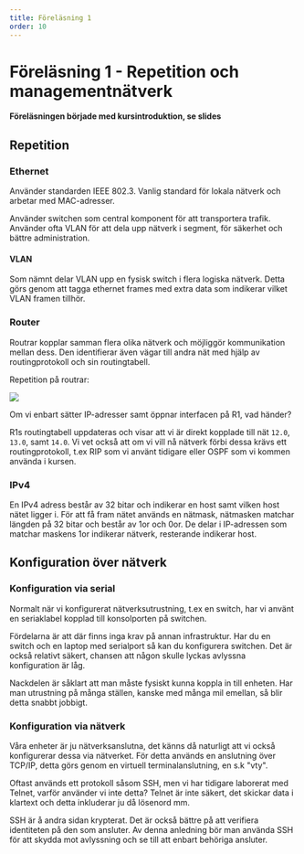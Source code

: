 ```yaml
---
title: Föreläsning 1
order: 10
---
```


# Föreläsning 1 - Repetition och managementnätverk

**Föreläsningen började med kursintroduktion, se slides**

## Repetition

### Ethernet

Använder standarden IEEE 802.3. Vanlig standard för lokala nätverk och arbetar med MAC-adresser.

Använder switchen som central komponent för att transportera trafik. Använder ofta VLAN för att dela upp nätverk i segment, för säkerhet och bättre administration.

#### VLAN

Som nämnt delar VLAN upp en fysisk switch i flera logiska nätverk. Detta görs genom att tagga ethernet frames med extra data som indikerar vilket VLAN framen tillhör.

### Router

Routrar kopplar samman flera olika nätverk och möjliggör kommunikation mellan dess. Den identifierar även vägar till andra nät med hjälp av routingprotokoll och sin routingtabell.

Repetition på routrar:

![](/itd21c/f1/fig1.png)

Om vi enbart sätter IP-adresser samt öppnar interfacen på R1, vad händer?

R1s routingtabell uppdateras och visar att vi är direkt kopplade till nät `12.0`, `13.0`, samt `14.0`. Vi vet också att om vi vill nå nätverk förbi dessa krävs ett routingprotokoll, t.ex RIP som vi använt tidigare eller OSPF som vi kommen använda i kursen.

### IPv4

En IPv4 adress består av 32 bitar och indikerar en host samt vilken host nätet ligger i. För att få fram nätet används en nätmask, nätmasken matchar längden på 32 bitar och består av 1or och 0or. De delar i IP-adressen som matchar maskens 1or indikerar nätverk, resterande indikerar host.

## Konfiguration över nätverk

### Konfiguration via serial

Normalt när vi konfigurerat nätverksutrustning, t.ex en switch, har vi använt en seriaklabel kopplad till konsolporten på switchen.

Fördelarna är att där finns inga krav på annan infrastruktur. Har du en switch och en laptop med serialport så kan du konfigurera switchen. Det är också relativt säkert, chansen att någon skulle lyckas avlyssna konfiguration är låg.

Nackdelen är såklart att man måste fysiskt kunna koppla in till enheten. Har man utrustning på många ställen, kanske med många mil emellan, så blir detta snabbt jobbigt.

### Konfiguration via nätverk

Våra enheter är ju nätverksanslutna, det känns då naturligt att vi också konfigurerar dessa via nätverket. För detta används en anslutning över TCP/IP, detta görs genom en virtuell terminalanslutning, en s.k "vty".

Oftast används ett protokoll såsom SSH, men vi har tidigare laborerat med Telnet, varför använder vi inte detta? Telnet är inte säkert, det skickar data i klartext och detta inkluderar ju då lösenord mm.

SSH är å andra sidan krypterat. Det är också bättre på att verifiera identiteten på den som ansluter. Av denna anledning bör man använda SSH för att skydda mot avlyssning och se till att enbart behöriga ansluter.
